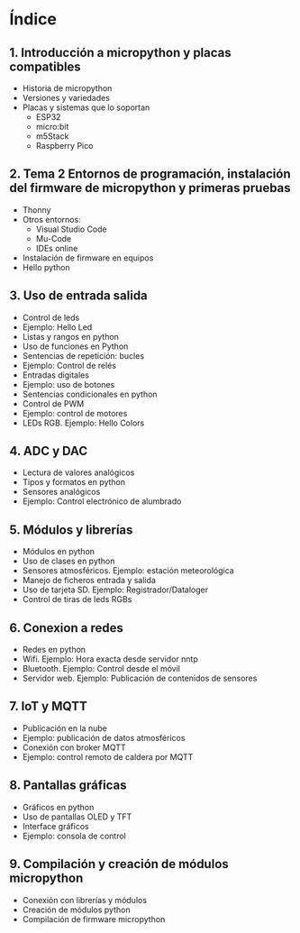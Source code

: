 # Índice

## 1. Introducción a micropython y placas compatibles

* Historia de micropython
* Versiones y variedades
* Placas y sistemas que lo soportan
    * ESP32
    * micro:bit
    * m5Stack
    * Raspberry Pico

## 2. Tema 2 Entornos de programación, instalación del firmware de micropython y primeras pruebas
* Thonny
* Otros entornos:
    * Visual Studio Code
    * Mu-Code
    * IDEs online
* Instalación de firmware en equipos    
* Hello python

## 3. Uso de entrada salida
* Control de leds
* Ejemplo: Hello Led
* Listas y rangos en python
* Uso de funciones en Python
* Sentencias de repetición: bucles
* Ejemplo: Control de relés
* Entradas digitales
* Ejemplo: uso de botones
* Sentencias condicionales en python
* Control de PWM
* Ejemplo: control de motores
* LEDs RGB. Ejemplo: Hello Colors

## 4. ADC y DAC
* Lectura de valores analógicos
* Tipos y formatos en python
* Sensores analógicos
* Ejemplo: Control electrónico de alumbrado 

## 5. Módulos y librerías
* Módulos en python
* Uso de clases en python
* Sensores atmosféricos. Ejemplo: estación meteorológica
* Manejo de ficheros entrada y salida
* Uso de tarjeta SD. Ejemplo: Registrador/Dataloger
* Control de tiras de leds RGBs

## 6. Conexion a redes
* Redes en python
* Wifi. Ejemplo: Hora exacta desde servidor nntp
* Bluetooth. Ejemplo: Control desde el móvil
* Servidor web. Ejemplo: Publicación de contenidos de sensores

## 7. IoT y MQTT 
* Publicación en la nube
* Ejemplo: publicación de datos atmosféricos
* Conexión con broker MQTT
* Ejemplo: control remoto de caldera por MQTT

## 8. Pantallas gráficas
* Gráficos en python
* Uso de pantallas OLED y TFT
* Interface gráficos
* Ejemplo: consola de control

## 9. Compilación y creación de módulos micropython
* Conexión con librerías y módulos
* Creación de módulos python
* Compilación de firmware micropython

